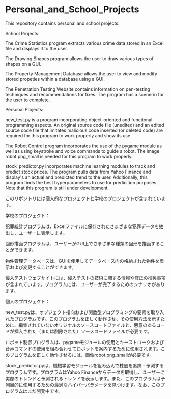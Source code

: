 # Personal_and_School_Projects
This repository contains personal and school projects.

School Projects:

The Crime Statistics program extracts various crime data stored in an Excel file and displays it to the user.

The Drawing Shapes program allows the user to draw various types of shapes on a GUI.

The Property Management Database  allows the user to view and modify stored propeties within a database using a GUI.

The Penetration Testing Website contains information on pen-testing techniques and recommendations for fixes. The program has a scenerio for the user to complete.

Personal Projects:

new_test.py is a program incorporating object-oriented and functional programming aspects. An original source code file (unedited) and an edited source code file that imitates malicious code inserted (or deleted code) are required for this program to work properly and show its use.

The Robot Control program incorporates the use of the pygame module as well as using keystroke and voice commands to guide a robot. The image robot.png_small is needed for this program to work properly.

stock_predictor.py incorporates machine learning modules to track and predict stock prices. The program pulls data from Yahoo Finance and display's an actual and predicted trend to the user. Additionally, this program finds the best hyperparameters to use for predicition purposes. Note that this program is still under development.

このリポジトリには個人的なプロジェクトと学校のプロジェクトが含まれています。

学校のプロジェクト：

犯罪統計プログラムは、Excelファイルに保存されたさまざまな犯罪データを抽出し、ユーザーに表示します。

図形描画プログラムは、ユーザーがGUI上でさまざまな種類の図形を描画することができます。

物件管理データベースは、GUIを使用してデータベース内の格納された物件を表示および変更することができます。

侵入テストウェブサイトには、侵入テストの技術に関する情報や修正の推奨事項が含まれています。プログラムには、ユーザーが完了するためのシナリオがあります。

個人のプロジェクト：

new_test.pyは、オブジェクト指向および関数型プログラミングの要素を取り入れたプログラムです。このプログラムを正しく動作させ、その使用方法を示すために、編集されていないオリジナルのソースコードファイルと、悪意のあるコードが挿入された（または削除された）ソースコードファイルが必要です。

ロボット制御プログラムは、pygameモジュールの使用とキーストロークおよび音声コマンドの使用を組み合わせてロボットを案内するために使用されます。このプログラムを正しく動作させるには、画像robot.png_smallが必要です。

stock_predictor.pyは、機械学習モジュールを組み込んで株価を追跡・予測するプログラムです。プログラムはYahoo Financeからデータを取得し、ユーザーに実際のトレンドと予測されるトレンドを表示します。また、このプログラムは予測目的に使用するための最適なハイパーパラメータを見つけます。なお、このプログラムはまだ開発中です。
